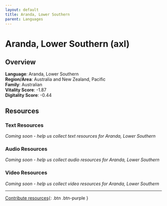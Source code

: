 ```yaml
---
layout: default
title: Aranda, Lower Southern
parent: Languages
---
```


# Aranda, Lower Southern (axl)

## Overview

**Language**: Aranda, Lower Southern  
**Region/Area**: Australia and New Zealand, Pacific  
**Family**: Australian  
**Vitality Score**: -1.87  
**Digitality Score**: -0.44  

## Resources

### Text Resources
*Coming soon - help us collect text resources for Aranda, Lower Southern*

### Audio Resources
*Coming soon - help us collect audio resources for Aranda, Lower Southern*

### Video Resources
*Coming soon - help us collect video resources for Aranda, Lower Southern*

---

[Contribute resources](https://fairtrain.github.io/){: .btn .btn-purple }
